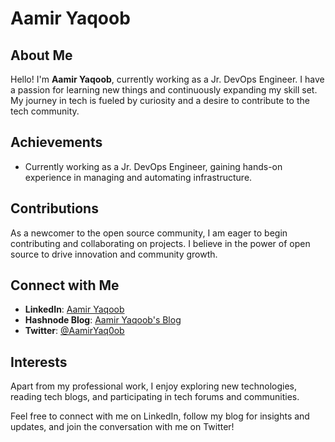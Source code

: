 # Aamir Yaqoob

## About Me
Hello! I'm **Aamir Yaqoob**, currently working as a Jr. DevOps Engineer. I have a passion for learning new things and continuously expanding my skill set. My journey in tech is fueled by curiosity and a desire to contribute to the tech community.

## Achievements
- Currently working as a Jr. DevOps Engineer, gaining hands-on experience in managing and automating infrastructure.

## Contributions
As a newcomer to the open source community, I am eager to begin contributing and collaborating on projects. I believe in the power of open source to drive innovation and community growth.

## Connect with Me
- **LinkedIn**: [Aamir Yaqoob](https://www.linkedin.com/in/aamir-yaq0ob/)
- **Hashnode Blog**: [Aamir Yaqoob's Blog](https://aamir47.hashnode.dev/)
- **Twitter**: [@AamirYaq0ob](https://twitter.com/AamirYaq0ob)

## Interests
Apart from my professional work, I enjoy exploring new technologies, reading tech blogs, and participating in tech forums and communities.

Feel free to connect with me on LinkedIn, follow my blog for insights and updates, and join the conversation with me on Twitter!
